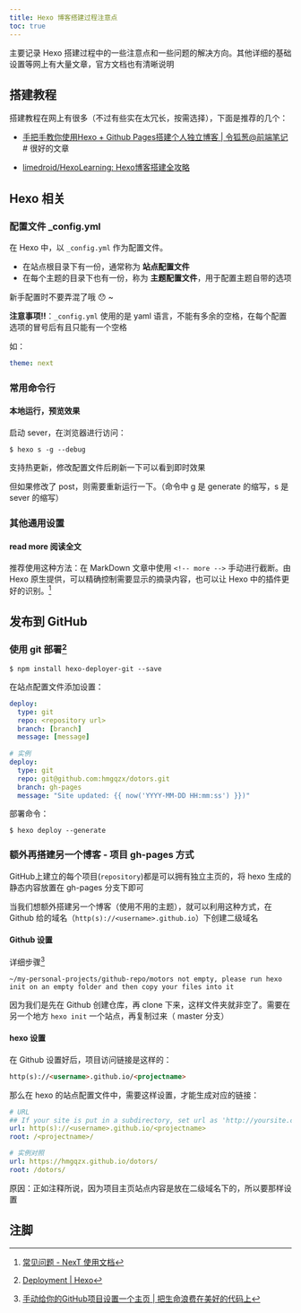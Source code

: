 ```yaml
---
title: Hexo 博客搭建过程注意点
toc: true
---
```


主要记录 Hexo 搭建过程中的一些注意点和一些问题的解决方向。其他详细的基础设置等网上有大量文章，官方文档也有清晰说明

## 搭建教程

搭建教程在网上有很多（不过有些实在太冗长，按需选择），下面是推荐的几个：

* [手把手教你使用Hexo + Github Pages搭建个人独立博客 | 令狐葱@前端笔记](https://linghucong.js.org/2016/04/15/2016-04-15-hexo-github-pages-blog/) # 很好的文章

* [limedroid/HexoLearning: Hexo博客搭建全攻略](https://github.com/limedroid/HexoLearning)

## Hexo  相关

### 配置文件 _config.yml

在 Hexo 中，以 `_config.yml` 作为配置文件。

* 在站点根目录下有一份，通常称为 **站点配置文件**
* 在每个主题的目录下也有一份，称为 **主题配置文件**，用于配置主题自带的选项

新手配置时不要弄混了哦 😯 ~

**注意事项‼️**：`_config.yml` 使用的是 yaml 语言，不能有多余的空格，在每个配置选项的冒号后有且只能有一个空格

如：

```yaml
theme: next
```

### **常用**命令行

#### 本地运行，预览效果

启动 sever，在浏览器进行访问：

```shell
$ hexo s -g --debug
```

支持热更新，修改配置文件后刷新一下可以看到即时效果

但如果修改了 post，则需要重新运行一下。（命令中 g 是 generate 的缩写，s 是 sever 的缩写）

### 其他通用设置

#### read more 阅读全文

推荐使用这种方法：在 MarkDown 文章中使用 `<!-- more -->` 手动进行截断。由 Hexo 原生提供，可以精确控制需要显示的摘录内容，也可以让 Hexo 中的插件更好的识别。[^1]

## 发布到 GitHub

### 使用 git 部署[^3]

```shell
$ npm install hexo-deployer-git --save
```

 在站点配置文件添加设置：

```yaml
deploy:
  type: git
  repo: <repository url>
  branch: [branch]
  message: [message]
  
# 实例
deploy:
  type: git
  repo: git@github.com:hmgqzx/dotors.git
  branch: gh-pages
  message: "Site updated: {{ now('YYYY-MM-DD HH:mm:ss') }})"
```

部署命令：

```shell
$ hexo deploy --generate
```

### 额外再搭建另一个博客 - 项目 gh-pages 方式

GitHub上建立的每个项目(`repository`)都是可以拥有独立主页的，将 hexo 生成的静态内容放置在 gh-pages 分支下即可

当我们想额外搭建另一个博客（使用不用的主题），就可以利用这种方式，在 Github 给的域名（`http(s)://<username>.github.io`）下创建二级域名

#### Github 设置

详细步骤[^2]

``` 
~/my-personal-projects/github-repo/motors not empty, please run hexo init on an empty folder and then copy your files into it
```

因为我们是先在 Github 创建仓库，再 clone 下来，这样文件夹就非空了。需要在另一个地方 `hexo init` 一个站点，再复制过来（ master 分支）

#### hexo 设置

在 Github 设置好后，项目访问链接是这样的：

```html
http(s)://<username>.github.io/<projectname>
```

那么在 hexo 的站点配置文件中，需要这样设置，才能生成对应的链接：

```yaml
# URL
## If your site is put in a subdirectory, set url as 'http://yoursite.com/child' and root as '/child/'
url: http(s)://<username>.github.io/<projectname>
root: /<projectname>/

# 实例对照
url: https://hmgqzx.github.io/dotors/
root: /dotors/
```

原因：正如注释所说，因为项目主页站点内容是放在二级域名下的，所以要那样设置

## 注脚

[^1]: [常见问题 - NexT 使用文档](http://theme-next.iissnan.com/faqs.html)
[^2]: [手动给你的GitHub项目设置一个主页 | 把生命浪费在美好的代码上](http://coderunthings.com/2015/10/23/%E6%89%8B%E5%8A%A8%E7%BB%99%E4%BD%A0%E7%9A%84GitHub%E9%A1%B9%E7%9B%AE%E8%AE%BE%E7%BD%AE%E4%B8%80%E4%B8%AA%E4%B8%BB%E9%A1%B5/)
[^3]: [Deployment | Hexo](https://hexo.io/docs/deployment.html)

